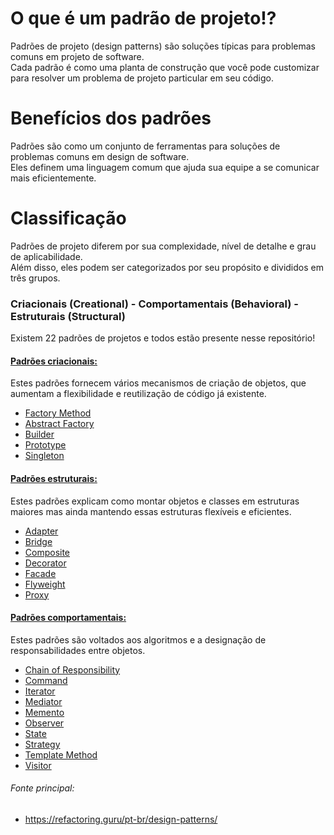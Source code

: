 # O que é um padrão de projeto!?
Padrões de projeto (design patterns) são soluções típicas para problemas comuns em projeto de software.<br>
Cada padrão é como uma planta de construção que você pode customizar para resolver um problema de projeto particular em seu código.

# Benefícios dos padrões
Padrões são como um conjunto de ferramentas para soluções de problemas comuns em design de software.<br>
Eles definem uma linguagem comum que ajuda sua equipe a se comunicar mais eficientemente.

# Classificação
Padrões de projeto diferem por sua complexidade, nível de detalhe e grau de aplicabilidade.<br>
Além disso, eles podem ser categorizados por seu propósito e divididos em três grupos.

### Criacionais (Creational) - Comportamentais (Behavioral) - Estruturais (Structural)

Existem 22 padrões de projetos e todos estão presente nesse repositório!

#### [Padrões criacionais:](https://github.com/Kakouz/design-pattern-Java/tree/main/src/design_patterns/creational)
Estes padrões fornecem vários mecanismos de criação de objetos, que aumentam a flexibilidade e reutilização de código já existente.<br>

- [Factory Method](https://github.com/Kakouz/design-pattern-Java/tree/main/src/design_patterns/creational/factory_method)
- [Abstract Factory](https://github.com/Kakouz/design-pattern-Java/tree/main/src/design_patterns/creational/abstract_factory)
- [Builder](https://github.com/Kakouz/design-pattern-Java/tree/main/src/design_patterns/creational/builder)
- [Prototype](https://github.com/Kakouz/design-pattern-Java/tree/main/src/design_patterns/creational/prototype)
- [Singleton](https://github.com/Kakouz/design-pattern-Java/tree/main/src/design_patterns/creational/singleton)

#### [Padrões estruturais:](https://github.com/Kakouz/design-pattern-Java/tree/main/src/design_patterns/structural)
Estes padrões explicam como montar objetos e classes em estruturas maiores mas ainda mantendo essas estruturas flexíveis e eficientes.<br>

- [Adapter](https://github.com/Kakouz/design-pattern-Java/tree/main/src/design_patterns/structural/adapter)
- [Bridge](https://github.com/Kakouz/design-pattern-Java/tree/main/src/design_patterns/structural/bridge)
- [Composite](https://github.com/Kakouz/design-pattern-Java/tree/main/src/design_patterns/structural/composite)
- [Decorator](https://github.com/Kakouz/design-pattern-Java/tree/main/src/design_patterns/structural/decorator)
- [Facade](https://github.com/Kakouz/design-pattern-Java/tree/main/src/design_patterns/structural/facade)
- [Flyweight](https://github.com/Kakouz/design-pattern-Java/tree/main/src/design_patterns/structural/flyweight)
- [Proxy](https://github.com/Kakouz/design-pattern-Java/tree/main/src/design_patterns/structural/proxy)

#### [Padrões comportamentais:](https://github.com/Kakouz/design-pattern-Java/tree/main/src/design_patterns/behavioral)
Estes padrões são voltados aos algoritmos e a designação de responsabilidades entre objetos.<br>

- [Chain of Responsibility](https://github.com/Kakouz/design-pattern-Java/tree/main/src/design_patterns/behavioral/chain_of_responsability)
- [Command](https://github.com/Kakouz/design-pattern-Java/tree/main/src/design_patterns/behavioral/command)
- [Iterator](https://github.com/Kakouz/design-pattern-Java/tree/main/src/design_patterns/behavioral/iterator)
- [Mediator](https://github.com/Kakouz/design-pattern-Java/tree/main/src/design_patterns/behavioral/mediator)
- [Memento](https://github.com/Kakouz/design-pattern-Java/tree/main/src/design_patterns/behavioral/memento)
- [Observer](https://github.com/Kakouz/design-pattern-Java/tree/main/src/design_patterns/behavioral/observer)
- [State](https://github.com/Kakouz/design-pattern-Java/tree/main/src/design_patterns/behavioral/state)
- [Strategy](https://github.com/Kakouz/design-pattern-Java/tree/main/src/design_patterns/behavioral/strategy)
- [Template Method](https://github.com/Kakouz/design-pattern-Java/tree/main/src/design_patterns/behavioral/template_method)
- [Visitor](https://github.com/Kakouz/design-pattern-Java/tree/main/src/design_patterns/behavioral/visitor)


###### Fonte principal:
- https://refactoring.guru/pt-br/design-patterns/
